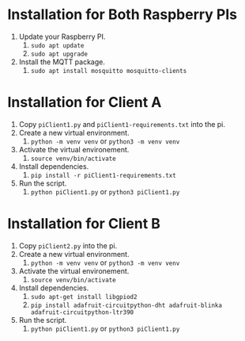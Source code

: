 # Installation for Both Raspberry PIs

1. Update your Raspberry PI.
   1. `sudo apt update`
   2. `sudo apt upgrade`
2. Install the MQTT package.
   1. `sudo apt install mosquitto mosquitto-clients`

# Installation for Client A
1. Copy `piClient1.py` and `piClient1-requirements.txt` into the pi.
2. Create a new virtual environment.
   1. `python -m venv venv` or `python3 -m venv venv`
3. Activate the virtual environement.
   1. `source venv/bin/activate`
4. Install dependencies.
   1. `pip install -r piClient1-requirements.txt`
5. Run the script.
   1. `python piClient1.py` or `python3 piClient1.py`


# Installation for Client B
1. Copy `piClient2.py` into the pi.
2. Create a new virtual environment.
   1. `python -m venv venv` or `python3 -m venv venv`
3. Activate the virtual environement.
   1. `source venv/bin/activate`
4. Install dependencies.
   1. `sudo apt-get install libgpiod2`
   2. `pip install adafruit-circuitpython-dht adafruit-blinka adafruit-circuitpython-ltr390`
5. Run the script.
   1. `python piClient1.py` or `python3 piClient1.py`
